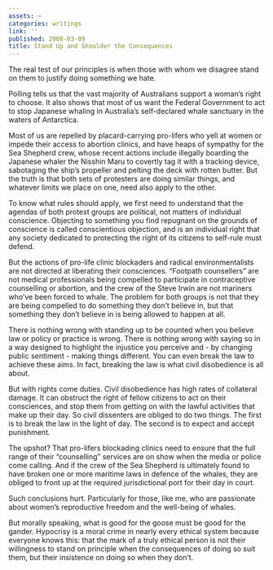 ```yaml
---
assets: ~
categories: writings
link: ''
published: 2008-03-09
title: Stand Up and Shoulder the Consequences
---
```

The real test of our principles is when those with whom we disagree
stand on them to justify doing something we hate.

Polling tells us that the vast majority of Australians support a woman’s
right to choose. It also shows that most of us want the Federal
Government to act to stop Japanese whaling in Australia’s self-declared
whale sanctuary in the waters of Antarctica.

Most of us are repelled by placard-carrying pro-lifers who yell at women
or impede their access to abortion clinics, and have heaps of sympathy
for the Sea Shepherd crew, whose recent actions include illegally
boarding the Japanese whaler the Nisshin Maru to covertly tag it with a
tracking device, sabotaging the ship’s propeller and pelting the deck
with rotten butter. But the truth is that both sets of protesters are
doing similar things, and whatever limits we place on one, need also
apply to the other.

To know what rules should apply, we first need to understand that the
agendas of both protest groups are political, not matters of individual
conscience. Objecting to something you find repugnant on the grounds of
conscience is called conscientious objection, and is an individual right
that any society dedicated to protecting the right of its citizens to
self-rule must defend.

But the actions of pro-life clinic blockaders and radical
environmentalists are not directed at liberating their consciences.
“Footpath counsellers” are not medical professionals being compelled to
participate in contraceptive counselling or abortion, and the crew of
the Steve Irwin are not mariners who’ve been forced to whale. The
problem for both groups is not that they are being compelled to do
something they don’t believe in, but that something they don’t believe
in is being allowed to happen at all.

There is nothing wrong with standing up to be counted when you believe
law or policy or practice is wrong. There is nothing wrong with saying
so in a way designed to highlight the injustice you perceive and - by
changing public sentiment - making things different. You can even break
the law to achieve these aims. In fact, breaking the law is what civil
disobedience is all about.

But with rights come duties. Civil disobedience has high rates of
collateral damage. It can obstruct the right of fellow citizens to act
on their consciences, and stop them from getting on with the lawful
activities that make up their day. So civil dissenters are obliged to do
two things. The first is to break the law in the light of day. The
second is to expect and accept punishment.

The upshot? That pro-lifers blockading clinics need to ensure that the
full range of their “counselling” services are on show when the media or
police come calling. And if the crew of the Sea Shepherd is ultimately
found to have broken one or more maritime laws in defence of the whales,
they are obliged to front up at the required jurisdictional port for
their day in court.

Such conclusions hurt. Particularly for those, like me, who are
passionate about women’s reproductive freedom and the well-being of
whales.

But morally speaking, what is good for the goose must be good for the
gander. Hypocrisy is a moral crime in nearly every ethical system
because everyone knows this: that the mark of a truly ethical person is
not their willingness to stand on principle when the consequences of
doing so suit them, but their insistence on doing so when they don’t.